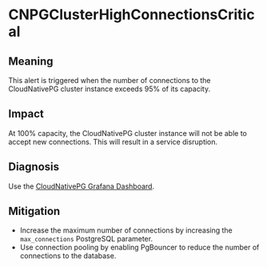 # CNPGClusterHighConnectionsCritical

## Meaning

This alert is triggered when the number of connections to the CloudNativePG cluster instance exceeds 95% of its capacity.

## Impact

At 100% capacity, the CloudNativePG cluster instance will not be able to accept new connections. This will result in a service
disruption.

## Diagnosis

Use the [CloudNativePG Grafana Dashboard](https://grafana.com/grafana/dashboards/20417-cloudnativepg/).

## Mitigation

- Increase the maximum number of connections by increasing the `max_connections` PostgreSQL parameter.
- Use connection pooling by enabling PgBouncer to reduce the number of connections to the database.
